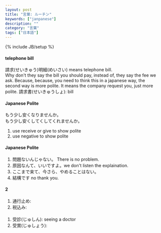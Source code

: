 ```yaml
---
layout: post
title: "言葉: ルーチン"
keywords: ["janpanese"]
description: ""
category: "言葉"
tags: ["日本語"]
---
```

{% include JB/setup %}

#### telephone bill
請求(せいきゅう)明細(めいさい) means telephone bill. <br />
Why don't they say the bill you should pay, instead of, they say the fee we ask.
Because, because, you need to think this in a japanese way, the second way is
more polite. It means the company request you, just more polite.
請求書(せいきゅうしょ): bill 

#### Japanese Polite
もう少し安くなりませんか。<br />
もう少し安くしてくしてくれませんか。<br />
1. use receive or give to show polite
2. use negative to show polite


#### Japanese Polite
1. 問題ないんじゃない。 There is no problem.
2. 原因なんて、いいですよ。we don't listen the explaination. 
3. ここまで来て、今さら、やめることはない。 
4. 結構です no thank you.



#### 2
1. 通行止め:
2. 税込み:

####
1. 受診(じゅしん): seeing a doctor
2. 受賞(じゅしょう): 




